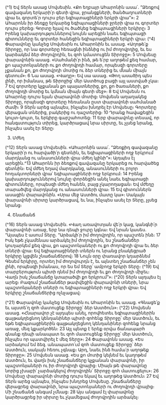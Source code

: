 
(^1) Եվ Տերն ասաց Մովսեսին. «Քո եղբայր Ահարոնին ասա՛. “Ձեռքով գավազանդ երկարի՛ր գետի վրա, ջրանցքների,
ծանծաղուտների վրա եւ գորտե՛ր դուրս բեր եգիպտացիների երկրի վրա”»։ 2 Ահարոնն իր ձեռքը երկարեց
եգիպտացիների ջրերի վրա ու գորտեր դուրս բերեց։ Գորտը ելավ ու ծածկեց եգիպտացիների երկիրը։ 3 Իրենց
կախարդություններով նույնն արեցին նաեւ եգիպտացի գիտունները եւ գորտեր հանեցին եգիպտացիների երկրի վրա։
(^4) Փարավոնը կանչեց Մովսեսին ու Ահարոնին եւ ասաց. «Աղոթե՛ք Տիրոջը, որ նա գորտերը հեռացնի ինձնից ու իմ
ժողովրդից, եւ ես կարձակեմ ձեր ժողովրդին, եւ զոհ կմատուցեն Տիրոջը»։ 5 Մովսեսը փարավոնին ասաց. «Սահմանի՛ր
ինձ, թե ե՛րբ աղոթեմ քեզ համար, քո պաշտոնյաների ու քո ժողովրդի համար, որպեսզի գորտերը չքանան քո, քո
ժողովրդի մոտից ու ձեր տներից եւ մնան միայն գետում»։ 6 Նա ասաց. «Վաղը»։ Եվ սա ասաց. «Թող ասածիդ պես լինի,
որ իմանաս, թե Տիրոջից՝ մեր Աստծուց բացի այլ աստված չկա։ 7 Եվ գորտերը կչքանան քո պալատներից, քո, քո
ծառաների, քո ժողովրդի մոտից եւ կմնան միայն գետի մեջ»։ 8 Եվ Մովսեսն ու Ահարոնը դուրս ելան փարավոնի մոտից։
Մովսեսն աղաղակեց Տիրոջը, որպեսզի գորտերը հեռանան ըստ փարավոնի սահմանած ժամի։ 9 Տերն արեց այնպես,
ինչպես խնդրել էր Մովսեսը։ Գորտերը վերացան տներից, բակերից ու դաշտերից։ 10 Դրանք հավաքեցին կույտ-կույտ, եւ
երկիրը գարշահոտեց։ 11 Երբ փարավոնը տեսավ, որ հանգստություն տիրեց, կարծրացավ նրա սիրտը, եւ չլսեց նրանց,
ինչպես ասել էր Տերը։

3. Մժեղ

(^12) Տերն ասաց Մովսեսին. «Ահարոնին ասա՛. “Ձեռքիդ գավազանը երկարի՛ր ու հարվածի՛ր գետնին, եւ
եգիպտացիների ողջ երկրում մարդկանց ու անասունների վրա մժեղ կլինի”»։ Այդպես էլ արեցին.^13 Ահարոնն իր ձեռքով
գավազանը երկարեց ու հարվածեց գետնին։ Եվ մժեղ եղավ մարդկանց, անասունների ու բոլոր հողակտորների վրա՝
եգիպտացիների ողջ երկրում։ 14 Իրենց կախարդություններով նույնը փորձեցին անել նաեւ եգիպտացի գիտունները,
որպեսզի մժեղ հանեն, բայց չկարողացան։ Եվ մժեղը տարածվեց մարդկանց ու անասունների վրա։ 15 Եվ գիտուններն
ասացին փարավոնին. «Սրա մեջ Աստծու մատը կա»։ Սակայն փարավոնի սիրտը կարծրացավ, եւ նա, ինչպես ասել էր
Տերը, չլսեց նրանց։

4. Շնաճանճ

(^16) Տերն ասաց Մովսեսին. «Վաղ առավոտյան վե՛ր կաց, կանգնի՛ր փարավոնի առաջ, երբ նա դեպի ջուրը կգնա։ Եվ
նրան կասես. “Այսպես է ասում Տերը. “Արձակի՛ր իմ ժողովրդին, որ պաշտեն ինձ։ 17 Իսկ եթե չկամենաս արձակել իմ
ժողովրդին, ես շնաճանճեր կուղարկեմ քեզ վրա, քո պաշտոնյաների ու քո ժողովրդի վրա եւ ձեր տների վրա։ Եվ
եգիպտացիների տներն ու նրանց բնակեցրած երկիրը կլցվեն շնաճանճերով։ 18 Նույն օրը փառավոր կդարձնեմ Գեսեմ
երկիրը, որտեղ իմ ժողովուրդն է, եւ այնտեղ շնաճանճեր չեն լինի, որպեսզի իմանաս, որ ես եմ Տերը՝ ամբողջ երկրի Տերը։
(^19) Եվ տարբերություն պիտի դնեմ իմ ժողովրդի եւ քո ժողովրդի միջեւ։ Վաղն իսկ շնաճանճը կտարածվի քո երկրում”»։
(^20) Տերն այդպես էլ արեց։ Բազում շնաճանճեր թափվեցին փարավոնի տների, նրա պաշտոնյաների տների ու
եգիպտացիների ողջ երկրի վրա։ Եվ երկիրը շնաճանճերից ոչնչացավ։


(^21) Փարավոնը կանչեց Մովսեսին ու Ահարոնին եւ ասաց. «Գնացե՛ք եւ այստե՛ղ զոհ մատուցեք Տիրոջը՝ ձեր Աստծուն»։
(^22) Մովսեսն ասաց. «Հնարավոր չէ այդպես անել, որովհետեւ եգիպտացիներին գայթակղեցնող կենդանիներ պիտի զոհենք
Տիրոջը՝ մեր Աստծուն, եւ եթե եգիպտացիներին գայթակղեցնող կենդանիներ զոհենք նրանց առաջ, մեզ կքարկոծեն։ 23 Այլ
պետք է երեք օրվա ճանապարհ գնանք դեպի անապատ եւ զոհ մատուցենք Տիրոջը՝ մեր Աստծուն, ինչպես որ պատվիրել
է մեզ Տերը»։ 24 Փարավոնն ասաց. «Ես արձակում եմ ձեզ. անապատո՛ւմ զոհ մատուցեք Տիրոջը՝ ձեր Աստծուն, սակայն
հեռու չգնաք։ Արդ, նաեւ ինձ համա՛ր աղոթեք Տիրոջը»։ 25 Մովսեսն ասաց. «Ես քո մոտից կելնեմ եւ կաղոթեմ Աստծուն,
եւ վաղն իսկ շնաճանճերը կչքանան փարավոնի, իր պաշտոնյաների ու իր ժողովրդի վրայից։ Միայն թե փարավոնը նորից
չխաբի՝ չարձակելով ժողովրդին՝ Տիրոջը զոհ մատուցելու»։ 26 Մովսեսը փարավոնի մոտից դուրս եկավ եւ աղոթեց
Աստծուն։ 27 Եվ Տերն արեց այնպես, ինչպես խնդրեց Մովսեսը. շնաճանճերը վերացրեց փարավոնի, նրա պաշտոնյաների
ու ժողովրդի վրայից։ Մի շնաճանճ անգամ չմնաց։ 28 Այս անգամ էլ փարավոնը կարծրացրեց իր սիրտը եւ չկամեցավ
ժողովրդին արձակել։
